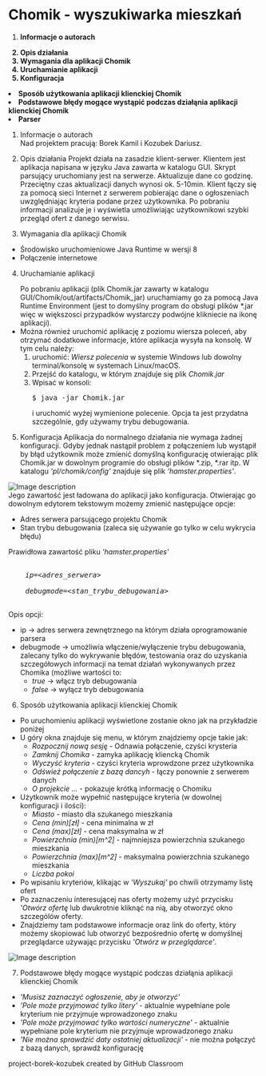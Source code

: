 # Chomik - wyszukiwarka mieszkań

<strong><ol><li>Informacje o autorach</li>
<li>Opis działania</li>
  <li>Wymagania dla aplikacji Chomik</li>
    <li>Uruchamianie aplikacji</li>
  <li>Konfiguracja</ol>
  <li>Sposób użytkowania aplikacji klienckiej Chomik</li>
  <li>Podstawowe błędy mogące wystąpić podczas działąnia aplikacji klienckiej Chomik</li>
  <li>Parser</li></ol></strong>


1. Informacje o autorach<br>
  Nad projektem pracują: Borek Kamil i Kozubek Dariusz.
  
2. Opis działania
  Projekt działa na zasadzie klient-serwer.
  Klientem jest aplikacja napisana w języku Java zawarta w katalogu GUI.
  Skrypt parsujący uruchomiany jest na serwerze. Aktualizuje dane co godzinę.
  Przeciętny czas aktualizacji danych wynosi ok. 5-10min.
  Klient łączy się za pomocą sieci Internet z serwerem pobierając dane o ogłoszeniach
  uwzględniając kryteria podane przez użytkownika. Po pobraniu informacji analizuje je
  i wyświetla umożliwiając użytkownikowi szybki przegląd ofert z danego serwisu.
  
3. Wymagania dla aplikacji Chomik
  <ul>
    <li>Środowisko uruchomieniowe Java Runtime w wersji 8</li>
    <li>Połączenie internetowe</li>
  </ul>
  
4. Uruchamianie aplikacji
  <ul>
    Po pobraniu aplikacji (plik Chomik.jar zawarty w katalogu GUI/Chomik/out/artifacts/Chomik_jar) uruchamiamy
    go za pomocą Java Runtime Environment (jest to domyślny program do obsługi plików *.jar więc w większosci przypadków
    wystarczy podwójne klikniecie na ikonę aplikacji).
    <li>
      Można również uruchomić aplikację z poziomu wiersza poleceń, aby otrzymać dodatkowe informacje, które
      aplikacja wysyła na konsolę. W tym celu należy:
      <ol>
        <li> uruchomić: <i>Wiersz polecenia</i> w systemie Windows lub dowolny terminal/konsolę
        w systemach Linux/macOS.</li>
        <li>Przejść do katalogu, w którym znajduje się plik <i>Chomik.jar</i></li>
        <li>Wpisać w konsoli:
        <pre>$ java -jar Chomik.jar</pre>
        i uruchomić wyżej wymienione polecenie. Opcja ta jest przydatna szczególnie, gdy używamy trybu debugowania.</li>
      </ol>
     </li> 
  </ul>
  
5. Konfiguracja
  Aplikacja do normalnego działania nie wymaga żadnej konfiguracji.
  Gdyby jednak nastąpił problem z połączeniem lub wystąpił by błąd użytkownik może zmienić domyślną konfigurację
  otwierając plik Chomik.jar w dowolnym programie do obsługi plików *.zip, *.rar itp. W katalogu <i>'pl/chomik/config'</i>
  znajduje się plik <i>'hamster.properties'</i>. 
  
  ![Image description](http://i68.tinypic.com/2ius6qd.png)
  <br/>
  Jego zawartość jest ładowana do aplikacji jako konfiguracja.
  Otwierając go dowolnym edytorem tekstowym możemy zmienić następujące opcje:
  <ul>
    <li>Adres serwera parsującego projektu Chomik</li>
    <li>Stan trybu debugowania (zaleca się używanie go tylko w celu wykrycia błędu)</li>
  </ul>
  Prawidłowa zawartość pliku <i>'hamster.properties'</i>
  <pre><i>
    ip=&ltadres_serwera&gt;<br>
    debugmode=&lt;stan_trybu_debugowania&gt;
  </i></pre>
  Opis opcji:
  <ul>
    <li>ip -> adres serwera zewnętrznego na którym działa oprogramowanie parsera</li>
    <li>debugmode -> umożliwia włączenie/wyłączenie trybu debugowania, zalecany tylko do wykrywanie błędów, testowania
    oraz do uzyskania szczegółowych informacji na temat działań wykonywanych przez Chomika (możliwe wartości to:
      <ul>
        <li><i>true</i> -> włącz tryb debugowania</li>
        <li><i>false</i> -> wyłącz tryb debugowania</li>
      </ul>
    </li>
  </ul>
  
  6. Sposób użytkowania aplikacji klienckiej Chomik
  <ul>
    <li>Po uruchomieniu aplikacji wyświetlone zostanie okno jak na przykładzie poniżej</li>
    <li>U góry okna znajduje się menu, w którym znajdziemy opcje takie jak:
      <ul>
        <li><i>Rozpocznij nową sesję</i> - Odnawia połączenie, czyści krysteria</li>
        <li><i>Zamknij Chomika</i> - zamyka aplikację kliencką Chomik</li>
        <li><i>Wyczyść kryteria</i> - czyści kryteria wprowdzone przez użytkownika</li>
        <li><i>Odśwież połączenie z bazą dancyh</i> - łączy ponownie z serwerem danych</li>
        <li><i>O projekcie ...</i> - pokazuje krótką informację o Chomiku</li>
      </ul>
    </li>
    <li>Użytkownik może wypełnić następujące kryteria (w dowolnej konfiguracji i ilości):
      <ul>
        <li><i>Miasto</i> - miasto dla szukanego mieszkania</li>
        <li><i>Cena (min)[zł]</i> - cena minimalna w zł</li>
        <li><i>Cena (max)[zł]</i> - cena maksymalna w zł</li>
        <li><i>Powierzchnia (min)[m^2]</i> - najmniejsza powierzchnia szukanego mieszkania</li>
        <li><i>Powierzchnia (max)[m^2]</i> - maksymalna powierzchnia szukanego mieszkania</li>
        <li><i>Liczba pokoi</i></li>
      </ul>
    </li>
    <li>Po wpisaniu kryteriów, klikając w <i>'Wyszukaj'</i> po chwili otrzymamy listę ofert</li>
    <li>Po zaznaczeniu interesującej nas oferty możemy użyć przycisku <i>'Otwórz ofertę</i> lub dwukrotnie kliknąć
    na nią, aby otworzyć okno szczególów oferty.</li>
    <li>Znajdziemy tam podstawowe informacje oraz link do oferty, który możemy skopiować lub otworzyć bezpośrednio
    ofertę w domyślnej przeglądarce używając przycisku <i>'Otwórz w przeglądarce'</i>.</li>
  </ul>
  
  ![Image description](http://i65.tinypic.com/2rmbhy0.png)
  
  7. Podstawowe błędy mogące wystąpić podczas działąnia aplikacji klienckiej Chomik
  <ul>
    <li><i>'Musisz zaznaczyć ogłoszenie, aby je otworzyć'</i></li>
    <li><i>'Pole może przyjmować tylko litery'</i> - aktualnie wypełniane pole kryterium
    nie przyjmuje wprowadzonego znaku</li>
    <li><i>'Pole może przyjmować tylko wartości numeryczne'</i> - aktualnie wypełniane pole kryterium
    nie przyjmuje wprowadzonego znaku</li>
    <li><i>'Nie można sprawdzić daty ostatniej aktualizacji'</i> - nie można połączyć z bazą danych,
    sprawdź konfigurację</li>
  </ul>

project-borek-kozubek created by GitHub Classroom
